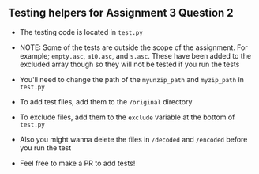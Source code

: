 ## Testing helpers for Assignment 3 Question 2
 - The testing code is located in `test.py`
 - NOTE: Some of the tests are outside the scope of the assignment. For example; `empty.asc`, `a10.asc`, and `s.asc`. These have been added to the excluded array though so they will not be tested if you run the tests 

 - You'll need to change the path of the `myunzip_path` and `myzip_path` in `test.py` 
 - To add test files, add them to the `/original` directory
 - To exclude files, add them to the `exclude` variable at the bottom of `test.py`
 - Also you might wanna delete the files in `/decoded` and `/encoded` before you run the test
 - Feel free to make a PR to add tests! 
